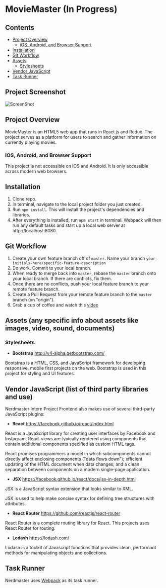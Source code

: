 # MovieMaster (In Progress)

## Contents
* [Project Overview](#project-overview)
    * [iOS, Android, and Browser Support](#ios-android-and-browser-support)
* [Installation](#installation)
* [Git Workflow](#git-workflow)
* [Assets](#assets)
    * [Stylesheets](#stylesheets)
* [Vendor JavaScript](#vendor-javascript)
* [Task Runner](#task-runner)

## Project Screenshot
![ScreenShot](src/img/projectscreenshot.png)

## Project Overview
MovieMaster is an HTML5 web app that runs in React.js and Redux.  The project serves as a platform for users to search and gather information on currently playing movies.

### iOS, Android, and Browser Support
This project is not accessible on iOS and Android.  It is only accessible across modern web browsers.

## Installation
1. Clone repo.
2. In terminal, navigate to the local project folder you just created.
3. Run `npm install`. This will install the project's dependencies and libraries.
4. After everything is installed, run `npm start` in terminal. Webpack will then run any default tasks and start up a local web server at http://localhost:8080.

## Git Workflow
1. Create your own feature branch off of `master`. Name your branch `your-initials-here/specific-feature-description`
2. Do work. Commit to your local branch.
3. When ready to merge back into `master`, rebase the `master` branch onto your local branch. If there are conflicts, fix them.
4. Once there are no conflicts, push your local feature branch to your remote feature branch.
5. Create a Pull Request from your remote feature branch to the `master` branch (on "origin").
6. Grab a cup of coffee and watch this [video](https://www.youtube.com/watch?v=uAuL_noJLoo)

## Assets (any specific info about assets like images, video, sound, documents)

### Stylesheets
* **Bootstrap**
http://v4-alpha.getbootstrap.com/

Bootstrap is a HTML, CSS, and JavaScript framework for developing responsive, mobile first projects on the web.  Bootstrap is used in this project for styling and UI features.

## Vendor JavaScript (list of third party libraries and use)
Nerdmaster Intern Project Frontend also makes use of several third-party JavaScript plugins:
* **React**
https://facebook.github.io/react/index.html

React is a JavaScript library for creating user interfaces by Facebook and Instagram. React views are typically rendered using components that contain additional components specified as custom HTML tags.

React promises programmers a model in which subcomponents cannot directly affect enclosing components ("data flows down"); efficient updating of the HTML document when data changes; and a clean separation between components on a modern single-page application.

* **JSX**
https://facebook.github.io/react/docs/jsx-in-depth.html

JSX is a JavaScript syntax extension that looks similar to XML.

JSX is used to help make concise syntax for defining tree structures with attributes.

* **React Router**
https://github.com/reactjs/react-router

React Router is a complete routing library for React.  This projects uses React Router for routing.

* **Lodash**
https://lodash.com/

Lodash is a toolkit of Javascript functions that provides clean, performant methods for manipulating objects and collections.

## Task Runner
Nerdmaster uses [Webpack](https://webpack.github.io/) as its task runner.
